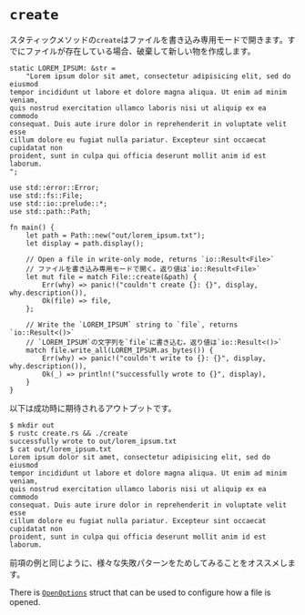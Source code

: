 # `create`

<!--
The `create` static method opens a file in write-only mode. If the file
already existed, the old content is destroyed. Otherwise, a new file is
created.
-->
スタティックメソッドの`create`はファイルを書き込み専用モードで開きます。すでにファイルが存在している場合、破棄して新しい物を作成します。

```rust,ignore
static LOREM_IPSUM: &str =
    "Lorem ipsum dolor sit amet, consectetur adipisicing elit, sed do eiusmod
tempor incididunt ut labore et dolore magna aliqua. Ut enim ad minim veniam,
quis nostrud exercitation ullamco laboris nisi ut aliquip ex ea commodo
consequat. Duis aute irure dolor in reprehenderit in voluptate velit esse
cillum dolore eu fugiat nulla pariatur. Excepteur sint occaecat cupidatat non
proident, sunt in culpa qui officia deserunt mollit anim id est laborum.
";

use std::error::Error;
use std::fs::File;
use std::io::prelude::*;
use std::path::Path;

fn main() {
    let path = Path::new("out/lorem_ipsum.txt");
    let display = path.display();

    // Open a file in write-only mode, returns `io::Result<File>`
    // ファイルを書き込み専用モードで開く。返り値は`io::Result<File>`
    let mut file = match File::create(&path) {
        Err(why) => panic!("couldn't create {}: {}", display, why.description()),
        Ok(file) => file,
    };

    // Write the `LOREM_IPSUM` string to `file`, returns `io::Result<()>`
    // `LOREM_IPSUM`の文字列を`file`に書き込む。返り値は`io::Result<()>`
    match file.write_all(LOREM_IPSUM.as_bytes()) {
        Err(why) => panic!("couldn't write to {}: {}", display, why.description()),
        Ok(_) => println!("successfully wrote to {}", display),
    }
}
```

<!--
Here's the expected successful output:
-->
以下は成功時に期待されるアウトプットです。

```shell
$ mkdir out
$ rustc create.rs && ./create
successfully wrote to out/lorem_ipsum.txt
$ cat out/lorem_ipsum.txt
Lorem ipsum dolor sit amet, consectetur adipisicing elit, sed do eiusmod
tempor incididunt ut labore et dolore magna aliqua. Ut enim ad minim veniam,
quis nostrud exercitation ullamco laboris nisi ut aliquip ex ea commodo
consequat. Duis aute irure dolor in reprehenderit in voluptate velit esse
cillum dolore eu fugiat nulla pariatur. Excepteur sint occaecat cupidatat non
proident, sunt in culpa qui officia deserunt mollit anim id est laborum.
```

<!--
(As in the previous example, you are encouraged to test this example under
failure conditions.)
-->
前項の例と同じように、様々な失敗パターンをためしてみることをオススメします。

There is [`OpenOptions`] struct that can be used to configure how a file is opened.

[`OpenOptions`]: https://doc.rust-lang.org/std/fs/struct.OpenOptions.html

